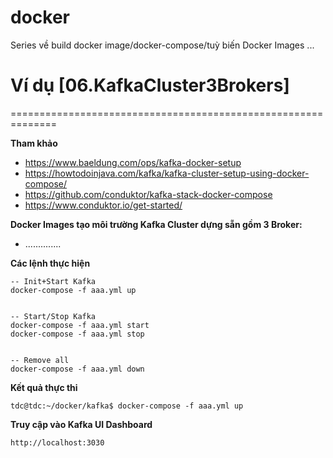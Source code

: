 # docker
Series về build docker image/docker-compose/tuỳ biến Docker Images ...

# Ví dụ [06.KafkaCluster3Brokers]
==============================================================

**Tham khảo**
- https://www.baeldung.com/ops/kafka-docker-setup
- https://howtodoinjava.com/kafka/kafka-cluster-setup-using-docker-compose/
- https://github.com/conduktor/kafka-stack-docker-compose
- https://www.conduktor.io/get-started/


**Docker Images tạo môi trường Kafka Cluster dựng sẵn gồm 3 Broker:**<br/>
- ..............

**Các lệnh thực hiện**
```shell
-- Init+Start Kafka
docker-compose -f aaa.yml up


-- Start/Stop Kafka
docker-compose -f aaa.yml start
docker-compose -f aaa.yml stop


-- Remove all
docker-compose -f aaa.yml down
```

**Kết quả thực thi**
```shell
tdc@tdc:~/docker/kafka$ docker-compose -f aaa.yml up

```

**Truy cập vào Kafka UI Dashboard**
```shell
http://localhost:3030
```
